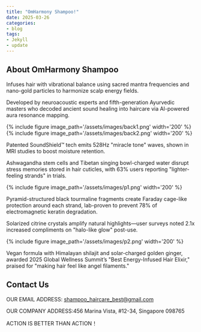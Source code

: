 ```yaml
---
title: "OmHarmony Shampoo!"
date: 2025-03-26
categories:
- blog
tags:
- Jekyll
- update
---
```


## About OmHarmony Shampoo

Infuses hair with vibrational balance using sacred mantra frequencies and nano-gold particles to harmonize scalp energy fields.

Developed by neuroacoustic experts and fifth-generation Ayurvedic masters who decoded ancient sound healing into haircare via AI-powered aura resonance mapping.

{% include figure image_path='/assets/images/back1.png' width='200' %}
{% include figure image_path='/assets/images/back2.png' width='200' %}

Patented SoundShield™ tech emits 528Hz "miracle tone" waves, shown in MRI studies to boost moisture retention.

Ashwagandha stem cells and Tibetan singing bowl-charged water disrupt stress memories stored in hair cuticles, with 63% users reporting "lighter-feeling strands" in trials.

{% include figure image_path='/assets/images/p1.png' width='200' %}

Pyramid-structured black tourmaline fragments create Faraday cage-like protection around each strand, lab-proven to prevent 78% of electromagnetic keratin degradation.

Solarized citrine crystals amplify natural highlights—user surveys noted 2.1x increased compliments on "halo-like glow" post-use.

{% include figure image_path='/assets/images/p2.png' width='200' %}

Vegan formula with Himalayan shilajit and solar-charged golden ginger, awarded 2025 Global Wellness Summit’s "Best Energy-Infused Hair Elixir," praised for "making hair feel like angel filaments."

## Contact Us

OUR EMAIL ADDRESS: shampoo_haircare_best@gmail.com

OUR COMPANY ADDRESS:456 Marina Vista, #12-34, Singapore 098765

ACTION IS BETTER THAN ACTION！
